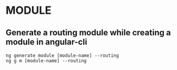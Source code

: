 # MODULE

## Generate a routing module while creating a module in angular-cli

	ng generate module [module-name] --routing
	ng g m [module-name] --routing

## 